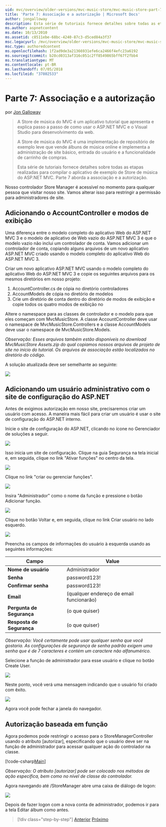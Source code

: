```yaml
---
uid: mvc/overview/older-versions/mvc-music-store/mvc-music-store-part-7
title: 'Parte 7: Associação e a autorização | Microsoft Docs'
author: jongalloway
description: Esta série de tutoriais fornece detalhes sobre todas as etapas realizadas para compilar o aplicativo de exemplo de Store de música do ASP.NET MVC. Parte 7 aborda a associação e a autorização.
ms.author: aspnetcontent
ms.date: 10/13/2010
ms.assetid: c8511ebe-68bc-4240-87c3-d5ced84a3f37
msc.legacyurl: /mvc/overview/older-versions/mvc-music-store/mvc-music-store-part-7
msc.type: authoredcontent
ms.openlocfilehash: 1f2ad9de3a21366931efe6ca2466f4efc23a6192
ms.sourcegitcommit: b28cd0313af316c051c2ff8549865bff67f2fbb4
ms.translationtype: MT
ms.contentlocale: pt-BR
ms.lasthandoff: 07/05/2018
ms.locfileid: "37802533"
---
```

<a name="part-7-membership-and-authorization"></a>Parte 7: Associação e a autorização
====================
por [Jon Galloway](https://github.com/jongalloway)

> A Store de música do MVC é um aplicativo tutorial que apresenta e explica passo a passo de como usar o ASP.NET MVC e o Visual Studio para desenvolvimento da web.  
>   
> A Store de música do MVC é uma implementação de repositório de exemplo leve que vende álbuns de música online e implementa a administração de site básico, entrada do usuário e a funcionalidade de carrinho de compras.  
>   
> Esta série de tutoriais fornece detalhes sobre todas as etapas realizadas para compilar o aplicativo de exemplo de Store de música do ASP.NET MVC. Parte 7 aborda a associação e a autorização.


Nosso controlador Store Manager é acessível no momento para qualquer pessoa que visitar nosso site. Vamos alterar isso para restringir a permissão para administradores de site.

## <a name="adding-the-accountcontroller-and-views"></a>Adicionando o AccountController e modos de exibição

Uma diferença entre o modelo completo do aplicativo Web do ASP.NET MVC 3 e o modelo de aplicativo de Web vazio do ASP.NET MVC 3 é que o modelo vazio não inclui um controlador de conta. Vamos adicionar um controlador de conta, copiando alguns arquivos de um novo aplicativo ASP.NET MVC criado usando o modelo completo do aplicativo Web do ASP.NET MVC 3.

Criar um novo aplicativo ASP.NET MVC usando o modelo completo do aplicativo Web do ASP.NET MVC 3 e copie os seguintes arquivos para os mesmos diretórios em nosso projeto:

1. AccountController.cs de cópia no diretório controladores
2. AccountModels de cópia no diretório de modelos
3. Crie um diretório de conta dentro do diretório de modos de exibição e copie todos os quatro modos de exibição no

Altere o namespace para as classes de controlador e o modelo para que eles começam com MvcMusicStore. A classe AccountController deve usar o namespace de MvcMusicStore.Controllers e a classe AccountModels deve usar o namespace de MvcMusicStore.Models.

*Observação: Esses arquivos também estão disponíveis no download MvcMusicStore Assets.zip do qual copiamos nossos arquivos de projeto de site no início do tutorial. Os arquivos de associação estão localizados no diretório do código.*

A solução atualizada deve ser semelhante ao seguinte:

![](mvc-music-store-part-7/_static/image1.png)

## <a name="adding-an-administrative-user-with-the-aspnet-configuration-site"></a>Adicionando um usuário administrativo com o site de configuração do ASP.NET

Antes de exigimos autorização em nosso site, precisaremos criar um usuário com acesso. A maneira mais fácil para criar um usuário é usar o site de configuração do ASP.NET interno.

Inicie o site de configuração do ASP.NET, clicando no ícone no Gerenciador de soluções a seguir.

![](mvc-music-store-part-7/_static/image2.png)

Isso inicia um site de configuração. Clique na guia Segurança na tela inicial e, em seguida, clique no link "Ativar funções" no centro da tela.

![](mvc-music-store-part-7/_static/image3.png)

Clique no link "criar ou gerenciar funções".

![](mvc-music-store-part-7/_static/image4.png)

Insira "Administrador" como o nome da função e pressione o botão Adicionar função.

![](mvc-music-store-part-7/_static/image5.png)

Clique no botão Voltar e, em seguida, clique no link Criar usuário no lado esquerdo.

![](mvc-music-store-part-7/_static/image6.png)

Preencha os campos de informações do usuário à esquerda usando as seguintes informações:

| **Campo** | **Value** |
| --- | --- |
| **Nome de usuário** | Administrador |
| **Senha** | password123! |
| **Confirmar senha** | password123! |
| **Email** | (qualquer endereço de email funcionarão) |
| **Pergunta de Segurança** | (o que quiser) |
| **Resposta de Segurança** | (o que quiser) |

*Observação: Você certamente pode usar qualquer senha que você gostaria. As configurações de segurança de senha padrão exigem uma senha que é de 7 caracteres e contém um caractere não alfanumérico.*

Selecione a função de administrador para esse usuário e clique no botão Create User.

![](mvc-music-store-part-7/_static/image7.png)

Neste ponto, você verá uma mensagem indicando que o usuário foi criado com êxito.

![](mvc-music-store-part-7/_static/image8.png)

Agora você pode fechar a janela do navegador.

## <a name="role-based-authorization"></a>Autorização baseada em função

Agora podemos pode restringir o acesso para o StoreManagerController usando o atributo [autorizar], especificando que o usuário deve ser na função de administrador para acessar qualquer ação do controlador na classe.

[!code-csharp[Main](mvc-music-store-part-7/samples/sample1.cs)]

*Observação: O atributo [autorizar] pode ser colocado nos métodos de ação específica, bem como no nível de classe do controlador.*

Agora navegando até /StoreManager abre uma caixa de diálogo de logon:

![](mvc-music-store-part-7/_static/image9.png)

Depois de fazer logon com a nova conta de administrador, podemos ir para a tela Editar álbum como antes.

> [!div class="step-by-step"]
> [Anterior](mvc-music-store-part-6.md)
> [Próximo](mvc-music-store-part-8.md)
